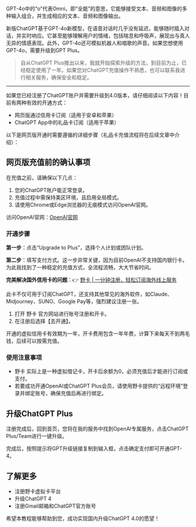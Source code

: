 GPT-4o中的“o”代表Omni，即“全能”的意思，它能够接受文本、音频和图像的多种输入组合，并生成相应的文本、音频和图像输出。

新版ChatGPT基于GPT-4o新模型，在语音对话时几乎没有延迟，能够随时插入对话，并实时响应。它甚至能够理解用户的情绪，包括喘息和呼吸声，展现出与真人无异的情感表现。此外，GPT-4o还可模拟机器人和唱歌的声音。如果您想使用GPT-4o，需要升级到GPT Plus。

> 自从ChatGPT Plus推出以来，我就开始探索升级的方法，到目前为止，已经稳定使用了一年。如果您对ChatGPT充值操作不熟悉，也可以联系我进行相关服务，确保安全和稳定。

---

如果您已经注册了ChatGPT账户并需要升级到4.0版本，请仔细阅读以下内容！目前有两种有效的开通方式：
- 网页版通过信用卡订阅（适用于安卓和苹果）
- ChatGPT App中的礼品卡订阅（适用于苹果）

以下是网页版开通时需要遵循的详细步骤（礼品卡充值流程将在后续文章中介绍）：

## 网页版充值前的确认事项
在充值之前，请确保以下几点：
1. 您的ChatGPT账户能正常登录。
2. 充值过程中需保持美区环境，且启用全局模式。
3. 请使用Chrome或Edge浏览器的无痕模式访问OpenAI官网。

访问OpenAI官网：[OpenAI官网](https://chat.openai.com)

### 开通步骤

**第一步**：点击“Upgrade to Plus”，选择个人计划或团队计划。

**第二步**：填写支付方式。这一步非常关键，因为目前OpenAI不支持国内银行卡。为此我找到了一种稳定的充值方式，全流程流畅，大大节省时间。

**完美解决国外信用卡的问题**：👉 [野卡 | 一分钟注册，轻松订阅海外线上服务](https://bit.ly/bewildcard)

此卡不仅可用于订阅ChatGPT，还支持其他常见的海外软件，如Claude、Midjourney、SUNO、Google Pay等，强烈建议注册一张。

1. 打开 野卡 官方网站进行账号注册和开卡。
2. 在注册后选择【去开通】。

开通的虚拟信用卡有效期为一年，开卡费用包含一年年费，计算下来每天不到两毛钱，后续可以按需充值。

### 使用注意事项
- 野卡 实际上是一种虚拟借记卡，开卡后余额为0，必须充值后才能进行订阅或支付。
- 若要成功开通OpenAI或ChatGPT Plus会员，请使用野卡提供的“远程环境”登录并绑定账号，确保充值后再进行绑定。

## 升级ChatGPT Plus
注册完成后，回到首页，您将在我的服务中找到OpenAI专属服务，点击ChatGPT Plus/Team进行一键升级。

完成后，按照提示将GPT升级链接复制到输入框，点击确定支付即可开通GPT-4。

## 了解更多
- 注册野卡虚拟卡平台
- 升级ChatGPT 4
- 注册Gmail邮箱和ChatGPT官方账号

希望本教程能够帮助到您，成功实现国内升级ChatGPT 4.0的愿望！
